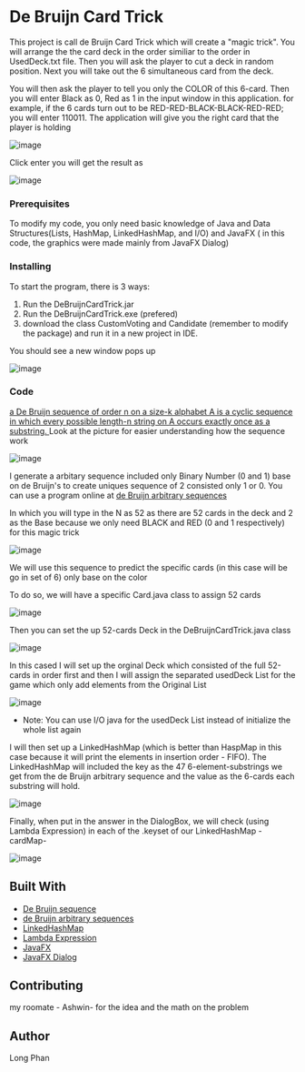 # De Bruijn Card Trick

This project is call de Bruijn Card Trick which will create a "magic trick". You will arrange the the card deck in the order similiar to
the order in UsedDeck.txt file. Then you will ask the player to cut a deck in random position. Next you will take out the 6 simultaneous card
from the deck. 

You will then ask the player to tell you only the COLOR of this 6-card. Then you will enter Black as 0, Red as 1 in the input window in this
application. for example, if the 6 cards turn out to be RED-RED-BLACK-BLACK-RED-RED; you will enter 110011. The application will give you the
right card that the player is holding

![image](https://user-images.githubusercontent.com/44376091/49333565-05215880-f58f-11e8-9396-38fb0c3c851e.png)

Click enter you will get the result as

![image](https://user-images.githubusercontent.com/44376091/49333569-166a6500-f58f-11e8-932c-c07e81440743.png)




### Prerequisites

To modify my code, you only need basic knowledge of Java and Data Structures(Lists, HashMap, LinkedHashMap, and I/O) and JavaFX ( in this code, the graphics were made mainly from JavaFX Dialog)

### Installing

To start the program, there is 3 ways:
1. Run the DeBruijnCardTrick.jar
2. Run the DeBruijnCardTrick.exe (prefered)
3. download the class CustomVoting and Candidate (remember to modify the package) and run it in a new project in IDE.

You should see a new window pops up


![image](https://user-images.githubusercontent.com/44376091/49334707-53902080-f5aa-11e8-840d-d88a2d69eb13.png)



### Code
 [a De Bruijn sequence of order n on a size-k alphabet A is a cyclic sequence in which every possible length-n string on A occurs exactly once as a substring. ](https://en.wikipedia.org/wiki/De_Bruijn_sequence) Look at the picture for easier understanding how the sequence work
 
 
 ![image](https://user-images.githubusercontent.com/44376091/49381585-41b19900-f6e2-11e8-952c-aef3afac2119.png)

  
  
  I generate a arbitary sequence included only Binary Number (0 and 1) base on de Bruijn's to create uniques sequence of 2 consisted only
  1 or 0. You can use a program online at
  [de Bruijn arbitrary sequences](http://www.hakank.org/comb/debruijn_arb.cgi)
  
  In which you will type in the N as 52 as there are 52 cards in the deck and 2 as the Base because we only need BLACK and RED
  (0 and 1 respectively) for this magic trick
  
  ![image](https://user-images.githubusercontent.com/44376091/49333624-f6877100-f58f-11e8-924c-8838d195d3a8.png)


  We will use this sequence to predict the specific cards (in this case will be go in set of 6) only base on the color
  
  
  To do so, we will have a specific Card.java class to assign 52 cards
  
  ![image](https://user-images.githubusercontent.com/44376091/49333639-46fece80-f590-11e8-821c-8fbb707e982f.png)


  Then you can set the up 52-cards Deck in the DeBruijnCardTrick.java class
  
  ![image](https://user-images.githubusercontent.com/44376091/49333642-6b5aab00-f590-11e8-8dfc-8c97c8a34c3d.png)

  
 
  
  In this cased I will set up the orginal Deck which consisted of the full 52-cards in order first and then I will assign the 
  separated usedDeck List for the game which only add elements from the Original List
  
  ![image](https://user-images.githubusercontent.com/44376091/49333647-99d88600-f590-11e8-843a-c99d83b294d8.png)


 * Note: You can use I/O java for the usedDeck List instead of initialize the whole list again

 I will then set up a LinkedHashMap (which is better than HaspMap in this case because it will print the elements in insertion order - 
 FIFO). The LinkedHashMap will included the key as the 47 6-element-substrings we get from the de Bruijn arbitrary sequence
 and the value as the 6-cards each substring will hold.
 
 ![image](https://user-images.githubusercontent.com/44376091/49333671-110e1a00-f591-11e8-8fbc-a5dc2a25bcd6.png)


  Finally, when put in the answer in the DialogBox, we will check (using Lambda Expression) in each of the .keyset of our LinkedHashMap -cardMap-
  
  ![image](https://user-images.githubusercontent.com/44376091/49333710-98f42400-f591-11e8-8b36-51cf67d3c436.png)

## Built With
* [De Bruijn sequence](https://en.wikipedia.org/wiki/De_Bruijn_sequence)
* [de Bruijn arbitrary sequences](http://www.hakank.org/comb/debruijn_arb.cgi)
* [LinkedHashMap](https://docs.oracle.com/javase/8/docs/api/java/util/LinkedHashMap.html)
* [Lambda Expression](https://docs.oracle.com/javase/tutorial/java/javaOO/lambdaexpressions.html)
* [JavaFX](https://docs.oracle.com/javase/8/javafx/get-started-tutorial/jfx-overview.htm)
* [JavaFX Dialog](https://docs.oracle.com/javase/8/javafx/api/javafx/scene/control/Dialog.html)

## Contributing
  my roomate - Ashwin- for the idea and the math on the problem

## Author
  Long Phan 
